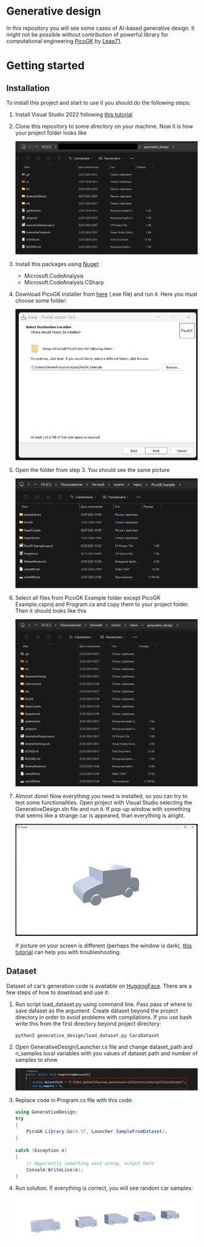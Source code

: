 # Generative design

In this repository you will see some cases of AI-based generative design. It might not be possible without contribution of powerful library for computational engineering [PicoGK](https://github.com/leap71/PicoGK) by [Leap71](https://leap71.com/).

# Getting started

## Installation

To install this project and start to use it you should do the following steps:

1. Install Visual Studio 2022 following [this tutorial](https://github.com/leap71/PicoGK/blob/main/Documentation/VisualStudio_FirstTime.md)
2. Clone this repository to some directory on your machine. Now it is how your project folder looks like
    
    ![Untitled](imgs/Untitled.png)
    
3. Install this packages using [Nuget](https://learn.microsoft.com/en-us/nuget/quickstart/install-and-use-a-package-in-visual-studio):
    - Microsoft.CodeAnalysis
    - Microsoft.CodeAnalysis.CSharp
4. Download PicoGK installer from [here](https://github.com/leap71/PicoGK/releases) (.exe file) and run it. Here you must choose some folder:
    
    ![Untitled](imgs/Untitled%201.png)
    
5. Open the folder from step 3. You should see the same picture
    
    ![Untitled](imgs/Untitled%202.png)
    
6. Select all files from PicoGK Example folder except PicoGK Example.csproj and Program.cs and copy them to your project folder. Then it should looks like this
    
    ![Untitled](imgs/Untitled%203.png)
    
7. Almost done! Now everything you need is installed, so you can try to test some functionalities. Open project with Visual Studio selecting the GenerativeDesign.sln file and run it. If pop-up window with something that seems like a strange car is appeared, than everything is alright.
    
    ![Untitled](imgs/Untitled%204.png)
    
    If picture on your screen is different (perhaps the window is dark), [this tutorial](https://github.com/leap71/PicoGK/blob/main/Documentation/README.md#troubleshooting) can help you with troubleshooting.
    

## Dataset

Dataset of car’s generation code is available on [HuggingFace](https://huggingface.co/datasets/evgmaslov/gen_cars). There are a few steps of how to download and use it:

1. Run script load_dataset.py using command line. Pass pass of where to save dataset as the argument. Create dataset beyond the project directory in order to avoid problems with compilations. If you use bash write this from the first directory beyond project directory:
    
    ```bash
    python3 generative_design/load_dataset.py CarsDataset
    ```
    
2. Open GenerativeDesign/Launcher.cs file and change dataset_path and n_samples local variables with you values of dataset path and number of samples to show
    
    ![Untitled](imgs/Untitled%205.png)
    
3. Replace code in Program.cs file with this code:
    
    ```csharp
    using GenerativeDesign;
    try
    {
        PicoGK.Library.Go(0.5f, Launcher.SampleFromDataset);
    }
    
    catch (Exception e)
    {
    	// Apparently something went wrong, output here
    	Console.WriteLine(e);
    }
    ```
    
4. Run solution. If everything is correct, you will see random car samples:
    
    ![Untitled](imgs/Untitled%206.png)